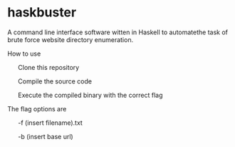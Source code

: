 # haskbuster

<p>A command line interface software witten in Haskell to automatethe task of brute force website directory enumeration. </p>
How to use 
<ul>Clone this repository</ul>
<ul>Compile the source code</ul>
<ul>Execute the compiled binary with the correct flag</ul>

The flag options are 
<ul> -f (insert filename).txt </ul>
<ul>-b (insert base url) </ul>
